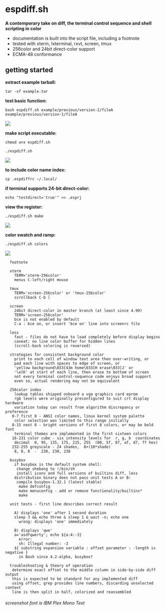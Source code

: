 # espdiff.sh

**A contemporary take on diff, the terminal control sequence and shell scripting in color**
- documentation is built into the script file, including a footnote
- tested with xterm, lxterminal, rxvt, screen, tmux
- 256color and 24bit direct-color support
- ECMA-48 conformance

## getting started

**extract example tarball:**

`tar -xf example.tar`

**test basic function:**

`bash espdiff.sh example/previous/version-2/fileA example/previous/version-1/fileA`


[![](screenshots/example.jpg)](screenshots/example.png)


**make script executable:**

`chmod u+x espdiff.sh`

`./espdiff.sh`


[![](screenshots/example2.jpg)](screenshots/example2.png)


**to include color name index:**

`cp .espdiffrc ~/.local/`

**if terminal supports 24-bit direct-color:**

`echo "testdirect='true'" >> .esprj`

**view the register:**

`./espdiff.sh make`


[![](screenshots/make.esprj.jpg)](screenshots/make.esprj.png)


**color swatch and ramp:**

`./espdiff.sh colors`


![](screenshots/colors.png)


```
  footnote

  xterm
    TERM='xterm-256color'
    menus C-left/right mouse

  tmux
    TERM='screen-256color' or 'tmux-256color'
    scrollback C-b [

  screen
    24bit direct-color in master branch (at least since 4.99)
    TERM='screen-256color'
    bce is not enabled by default
    C-a : bce on, or insert 'bce on' line into screenrc file

  less
    fast - files do not have to load completely before display begins
    caveat: no line color buffer for hidden lines
    (scroll-back coloring is reversed)

  strategies for consistent background color  
    print to each cell of window text area then over-writing, or    
    pad each line with spaces to edge of screen, or
    'yellow background\033[43m home\033[H erase\033[J' or
    '\e[K' at start of each line, then erase to bottom of screen
    not every terminal control-sequence code enjoys broad support
    even so, actual rendering may not be equivalent

  256color index
    lookup tables shipped onboard a vga graphics card eprom
    rgb levels were originally preconfigured to suit crt display hardware
    variation today can result from algorithm discrepancy or preference
   0-7 first 8 - ANSI color names, linux kernel system palette
    color selection was limited to this range initially
   8-15 next 8 - bright versions of first 8 colors, or may be bold font
    terminal themes are implemented in the first sixteen colors
   16-231 color cube - six intensity levels for  r, g, b  coordinates
    decimal  0, 95, 135, 175, 215, 255  (00, 5f, 87, af, d7, ff hex)
   232-255 greyscale - 24 shades,  8+(10*shade)
    8, 8, 8  -  238, 238, 238

  busybox
    if busybox is the default system shell:
     change shebang to !/bin/sh
     install iconv and full versions of builtins diff, less
    distribution binary does not pass unit tests A or B:
     compile busybox-1.32.1 (latest stable)
      make defconfig
      make menuconfig - add or remove functionality/builtins*
      make

  unit tests - first line describes correct result

    A) displays 'one' after 1 second duration
    sleep 3 && echo three & sleep 1 & wait -n; echo one
      wrong: displays 'one' immediately

    B) displays 'qwe'
    a='asdfqwerty'; echo ${a:4:-3}
      error:
      sh: Illegal number: -3
    ${ substring expansion variable : offset parameter : -length is negative }
      in Bash since 4.2-alpha, busybox?

  troubleshooting & theory of operation
   determine exact offset to the middle column in side-by-side diff output
   this is expected to be standard for any implemented diff
   using offset, grep provides line numbers, discarding unselected context
   line is then split in half, colorized and reassembled
```


###### screenshot font is IBM Plex Mono Text
